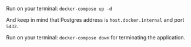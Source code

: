 Run on your terminal: `docker-compose up -d`

And keep in mind that Postgres address is `host.docker.internal` and port `5432`.

Run on your terminal: `docker-compose down` for terminating the application.

